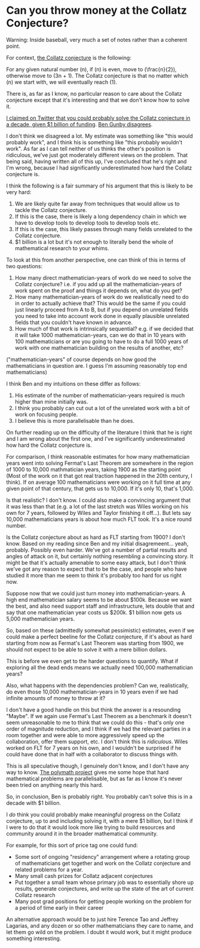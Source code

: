 # Can you throw money at the Collatz Conjecture?

Warning: Inside baseball, very much a set of notes rather than a coherent point.

For context, [the Collatz conjecture](https://en.wikipedia.org/wiki/Collatz_conjecture) is the following:

For any given natural number \(n\), if \(n\) is even, move to \(\frac{n}{2}\), otherwise move to \(3n + 1\).
The Collatz conjecture is that no matter which \(n\) we start with, we will eventually reach \(1\).

There is, as far as I know, no particular reason to care about the Collatz conjecture except that it's interesting and that we don't know how to solve it.

[I claimed on Twitter that you could probably solve the Collatz conjecture in a decade, given $1 billion of funding](https://twitter.com/DRMacIver/status/1421051043266408449).
[Ben Gunby disagrees](https://twitter.com/bpgbcg/status/1421057248365776899).

I don't think we disagreed a lot. My estimate was something like "this would probably work", and I think his is something like "this probably wouldn't work". As far as I can tell neither of us thinks the other's position is ridiculous, we've just got moderately different views on the problem. That being said, having written all of this up, I've concluded that he's right and I'm wrong, because I had significantly underestimated how hard the Collatz conjecture is.

I think the following is a fair summary of his argument that this is likely to be very hard:

1. We are likely quite far away from techniques that would allow us to tackle the Collatz conjecture.
2. If this is the case, there is likely a long dependency chain in which we have to develop tools to develop tools to develop tools etc.
3. If this is the case, this likely passes through many fields unrelated to the Collatz conjecture.
4. $1 billion is a lot but it's not enough to literally bend the whole of mathematical research to your whims.

To look at this from another perspective, one can think of this in terms of two questions:

1. How many direct mathematician-years of work do we need to solve the Collatz conjecture? i.e. if you add up all the mathematician-years of work spent on the proof and things it depends on, what do you get?
2. How many mathematician-years of work do we realistically need to do in order to actually achieve that? This would be the same if you could just linearly proceed from A to B, but if you depend on unrelated fields you need to take into account work done in equally plausible unrelated fields that you couldn't have known in advance.
3. How much of that work is intrinsically sequential? e.g. if we decided that it will take 1000 mathematician-years, can we do that in 10 years with 100 mathematicians or are you going to have to do a full 1000 years of work with one mathematician building on the results of another, etc?

("mathematician-years" of course depends on how good the mathematicians in question are. I guess I'm assuming reasonably top end mathematicians)

I think Ben and my intuitions on these differ as follows:

1. His estimate of the number of mathematician-years required is much higher than mine initially was.
2. I think you probably can cut out a lot of the unrelated work with a bit of work on focusing people.
3. I believe this is more parallelisable than he does.

On further reading up on the difficulty of the literature I think that he is right and I am wrong about the first one,
and I've significantly underestimated how hard the Collatz conjecture is.

For comparison, I think reasonable estimates for how many mathematician years went into solving Fermat's Last Theorem are somewhere in the region of 1000 to 10,000 mathmatician years, taking 1900 as the starting point (Most of the work on it that got real traction happened in the 20th century, I think). If on average 100 mathematicians were working on it full time at any given point of that century, that gets us to 10,000. If it's only 10, that's 1,000.

Is that realistic? I don't know. I could also make a convincing argument that it was less than that (e.g. a lot of the last stretch was Wiles working on his own for 7 years, followed by Wiles and Taylor finishing it off...). But lets say 10,000 mathematicians years is about how much FLT took. It's a nice round number.

Is the Collatz conjecture about as hard as FLT starting from 1900? I don't know. Based on my reading since Ben and my initial disagremeent... yeah, probably. Possibly even harder. We've got a number of partial results and angles of attack on it, but certainly nothing resembling a convincing story. It might be that it's actually amenable to some easy attack, but I don't think we've got any reason to expect that to be the case, and people who have studied it more than me seem to think it's probably too hard for us right now.

Suppose now that we could just turn money into mathematician-years. A high end mathematician salary seems to be about \$100k. Because we want the best, and also need support staff and infrastructure, lets double that and say that one mathematician year costs us \$200k. \$1 billion now gets us 5,000 mathematician years.

So, based on these (admittedly somewhat pessimistic) estimates, even if we could make a perfect beeline for the Collatz conjecture, if it's about as hard starting from now as Fermat's Last Theorem was starting from 1900, we should not expect to be able to solve it with a mere billion dollars.

This is before we even get to the harder questions to quantify. What if exploring all the dead ends means we actually need 100,000 mathematician years?

Also, what happens with the dependencies problem? Can we, realistically, do even those 10,000 mathematician-years in 10 years even if we had infinite amounts of money to throw at it?

I don't have a good handle on this but think the answer is a resounding "Maybe". If we again use Fermat's Last Theorem as a benchmark it doesn't seem unreasonable to me to think that we could do this - that's only one order of magnitude reduction, and I think if we had the relevant parties in a room together and were able to more aggressively speed up the collaboration, offer them support, etc. I don't think this is *ridiculous*. Wiles worked on FLT for 7 years on his own, and I wouldn't be surprised if he could have done that in half with a collaborator to discuss things with.

This is all speculative though, I genuinely don't know, and I don't have any way to know. [The polymath project](https://en.wikipedia.org/wiki/Polymath_Project) gives me some hope that hard mathematical problems are parallelisable, but as far as I know it's never been tried on anything nearly this hard.

So, in conclusion, Ben is probably right. You probably can't solve this is in a decade with $1 billion.

I *do* think you could probably make meaningful progress on the Collatz conjecture, up to and including solving it, with a mere $1 billion, but I think if I were to do that it would look more like trying to build resources and community around it in the broader mathematical community.

For example, for this sort of price tag one could fund:

* Some sort of ongoing "residency" arrangement where a rotating group of mathematicians get together and work on the Collatz conjecture and related problems for a year.
* Many small cash prizes for Collatz adjacent conjectures
* Put together a small team whose primary job was to essentially shore up results, generate conjectures, and write up the state of the art of current Collatz research
* Many post grad positions for getting people working on the problem for a period of time early in their career

An alternative approach would be to just hire Terence Tao and Jeffrey Lagarias, and any dozen or so other mathematicians they care to name, and let them go wild on the problem. I doubt it would work, but it might produce something interesting.
